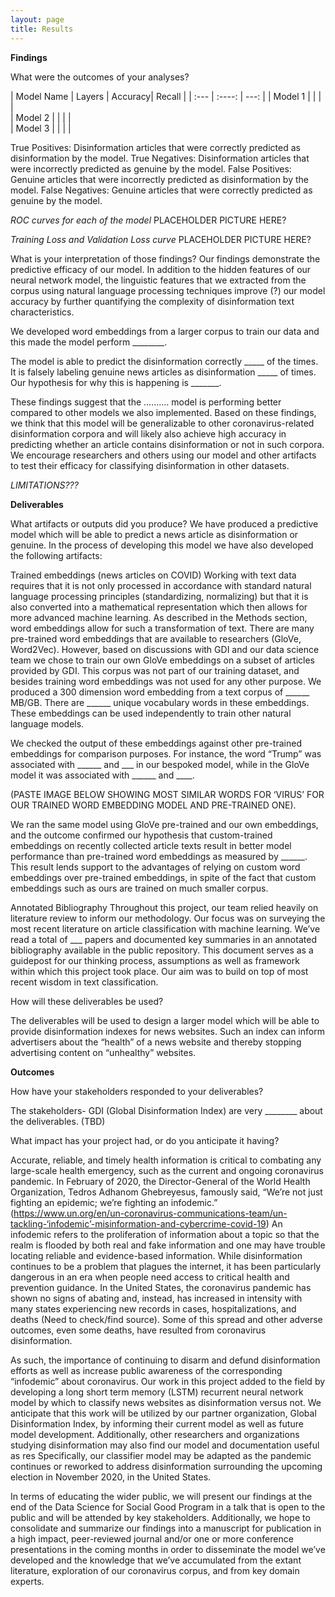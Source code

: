 ```yaml
---
layout: page
title: Results
---
```


**Findings**

What were the outcomes of your analyses?

| Model Name | Layers | Accuracy| Recall |
| :---        |    :----:   |          ---: |
| Model 1      |        |       |         |    
| Model 2   |         |          |         |  
| Model 3   |         |          |          | 



True Positives: Disinformation articles that were correctly predicted as disinformation by the model.
True Negatives: Disinformation articles that were incorrectly predicted as genuine by the model.
False Positives: Genuine articles that were incorrectly predicted as disinformation by the model.
False Negatives: Genuine articles that were correctly predicted as genuine by the model.


*ROC curves for each  of the model*
PLACEHOLDER PICTURE HERE? 


*Training Loss and Validation Loss curve*
PLACEHOLDER PICTURE HERE? 

What is your interpretation of those findings?
Our findings demonstrate the predictive efficacy of our model. In addition to the hidden features of our neural network model, the linguistic features that we extracted from the corpus using natural language processing techniques improve (?) our model accuracy by further quantifying the complexity of disinformation text characteristics.

We developed word embeddings from a larger corpus to train our data and this made the model perform ________.

The model is able to predict the disinformation correctly _____ of the times. It is falsely labeling genuine news articles as disinformation _____ of times. Our hypothesis for why this is happening is _______.

These findings suggest that the ………. model is performing better compared to other models we also implemented. Based on these findings, we think that this model will be generalizable to other coronavirus-related disinformation corpora and will likely also achieve high accuracy in predicting whether an article contains disinformation or not in such corpora. We encourage researchers and others using our model and other artifacts to test their efficacy for classifying disinformation in other datasets.

*LIMITATIONS???*


**Deliverables**

What artifacts or outputs did you produce?
We have produced a predictive model which will be able to predict a news article as disinformation or genuine. In the process of developing this model we have also developed the following artifacts:


Trained embeddings (news articles on COVID)
Working with text data requires that it is not only processed in accordance with standard natural language processing principles (standardizing, normalizing) but that it is also converted into a mathematical representation which then allows for more advanced machine learning. As described in the Methods section, word embeddings allow for such a transformation of text. There are many pre-trained word embeddings that are available to researchers (GloVe, Word2Vec). However, based on discussions with GDI and our data science team we chose to train our own GloVe embeddings on a subset of articles provided by GDI. This corpus was not part of our training dataset, and besides training word embeddings was not used for any other purpose. We produced a 300 dimension word embedding from a text corpus of ______ MB/GB. There are ______ unique vocabulary words in these embeddings. These embeddings can be used independently to train other natural language models.


We checked the output of these embeddings against other pre-trained embeddings for comparison purposes. For instance, the word “Trump” was associated with ______ and ___ in our bespoked model, while in the GloVe model it was associated with ______ and ____. 

(PASTE IMAGE BELOW SHOWING MOST SIMILAR WORDS FOR ‘VIRUS’ FOR OUR TRAINED WORD EMBEDDING MODEL AND PRE-TRAINED ONE). 

We ran the same model using GloVe pre-trained and our own embeddings, and the outcome confirmed our hypothesis that custom-trained embeddings on recently collected article texts result in better model performance than pre-trained word embeddings as measured by ______. This result lends support to the advantages  of relying on custom word embeddings over pre-trained embeddings, in spite of the fact that custom embeddings such as ours are trained on much smaller corpus. 


Annotated Bibliography
Throughout this project, our team relied heavily on literature review to inform our methodology. Our focus was on surveying the most recent literature on article classification with machine learning. We’ve read a total of ___ papers and documented key summaries in an annotated bibliography available in the public repository. This document serves as a guidepost for our thinking process, assumptions as well as framework within which this project took place. Our aim was to build on top of most recent wisdom in text classification. 




How will these deliverables be used? 

The deliverables will be used to design a larger model which will be able to provide disinformation indexes for news websites. Such an index can inform advertisers about the “health” of a news website and thereby stopping advertising content on “unhealthy” websites. 

**Outcomes**

How have your stakeholders responded to your deliverables? 

The stakeholders- GDI (Global Disinformation Index) are very ________ about the deliverables. (TBD)


What impact has your project had, or do you anticipate it having? 


Accurate, reliable, and timely health information is critical to combating any large-scale health emergency, such as the current and ongoing coronavirus pandemic. In February of 2020, the Director-General of the World Health Organization, Tedros Adhanom Ghebreyesus, famously said, “We’re not just fighting an epidemic; we’re fighting an infodemic.” (https://www.un.org/en/un-coronavirus-communications-team/un-tackling-‘infodemic’-misinformation-and-cybercrime-covid-19) An infodemic refers to the proliferation of information about a topic so that the realm is flooded by both real and fake information and one may have trouble locating reliable and evidence-based information. While disinformation continues to be a problem that plagues the internet, it has been particularly dangerous in an era when people need access to critical health and prevention guidance. In the United States, the coronavirus pandemic has shown no signs of abating and, instead, has increased in intensity with many states experiencing new records in cases, hospitalizations, and deaths (Need to check/find source). Some of this spread and other adverse outcomes, even some deaths, have resulted from coronavirus disinformation. 

As such, the importance of continuing to disarm and defund disinformation efforts as well as increase public awareness of the corresponding “infodemic” about coronavirus. Our work in this project added to the field by developing a long short term memory (LSTM) recurrent neural network model by which to classify news websites as disinformation versus not. We anticipate that this work will be utilized by our partner organization, Global Disinformation Index, by informing their current model as well as future model development. Additionally, other researchers and organizations studying disinformation may also find our model and documentation useful as res Specifically, our classifier model may be adapted as the pandemic continues or reworked to address disinformation surrounding the upcoming election in November 2020, in the United States.

In terms of educating the wider public, we will present our findings at the end of the Data Science for Social Good Program in a talk that is open to the public and will be attended by key stakeholders. Additionally, we hope to consolidate and summarize our findings into a manuscript for publication in a high impact, peer-reviewed journal and/or one or more conference presentations in the coming months in order to disseminate the model we’ve developed and the knowledge that we’ve accumulated from the extant literature, exploration of our coronavirus corpus, and from key domain experts.

